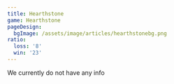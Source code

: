 ```yaml
---
title: Hearthstone
game: Hearthstone
pageDesign:
  bgImage: /assets/image/articles/hearthstonebg.png
ratio:
  loss: '8'
  win: '23'
---
```

We currently do not have any info
